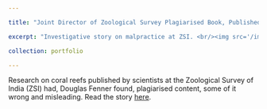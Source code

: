 ```yaml
---

title: "Joint Director of Zoological Survey Plagiarised Book, Published False Data"

excerpt: "Investigative story on malpractice at ZSI. <br/><img src='/images/500x300.png'>"

collection: portfolio

---
```



Research on coral reefs published by scientists at the Zoological Survey of India (ZSI) had, Douglas Fenner found, plagiarised content, some of it wrong and misleading. Read the story [here](https://thewire.in/the-sciences/former-zoological-survey-directors-plagiarised-book-published-false-data).
